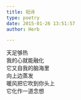 ```yaml
---  
title: 短诗  
type: poetry  
date: 2015-01-26 13:51:57  
author: Herb  

---  
```

天足够热  
我的心就能融化  
它又自我的脑海里  
向上边蒸发  
暖风把它吹到你头上  
它化作一道念想